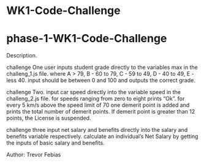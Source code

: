 # WK1-Code-Challenge
# phase-1-WK1-Code-Challenge
Description.

challenge One 
  user inputs student grade directly to the variables max in the challeng_1.js file.
  where A > 79, B - 60 to 79, C -  59 to 49, D - 40 to 49, E - less 40.
 input should be between 0 and 100 and outputs the correct grade.

challenge Two. 
   input car speed directly into the variable speed in the challeng_2.js file.
   for speeds ranging from zero to eight prints “Ok”. for every 5 km/s above the speed limit of 70 one demerit point is added and prints the total number of demerit points.
   If demerit point is greater than 12 points, the License is suspended.
  
challenge three 
    input net salary and benefits directly into the salary and benefits variable respectively.
   calculate an individual’s Net Salary by getting the inputs of basic salary and benefits. 

Author: Trevor Febias

